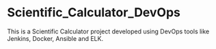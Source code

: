 # Scientific_Calculator_DevOps

This is a Scientific Calculator project developed using DevOps tools like Jenkins, Docker, Ansible and ELK.

